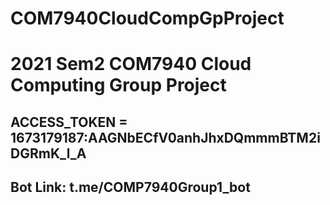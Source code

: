 # COM7940CloudCompGpProject
# 2021 Sem2 COM7940 Cloud Computing Group Project
## ACCESS_TOKEN = 1673179187:AAGNbECfV0anhJhxDQmmmBTM2iDGRmK_l_A
## Bot Link: t.me/COMP7940Group1_bot

